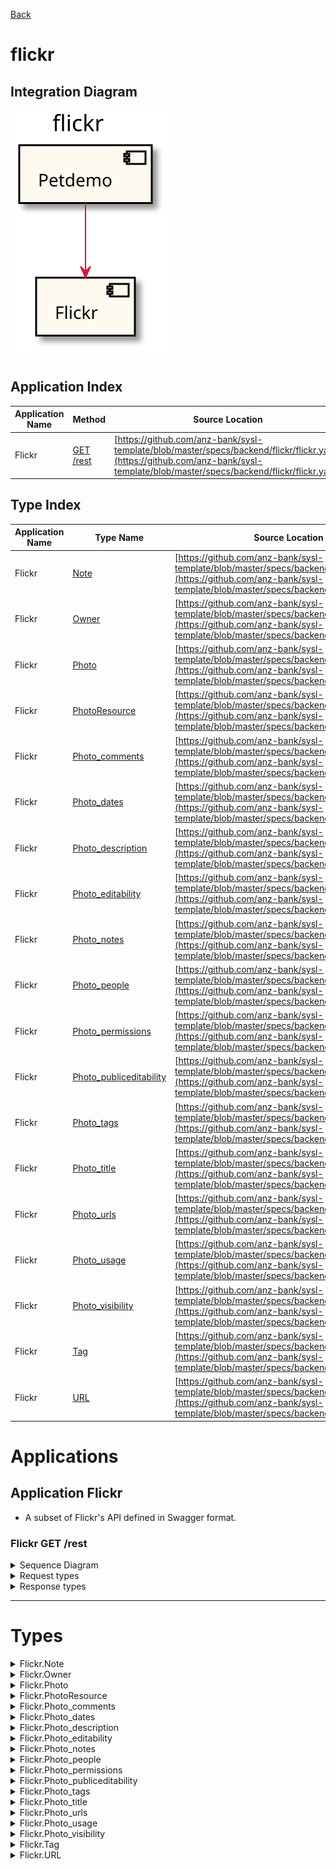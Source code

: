 

[Back](../README.md)


# flickr

## Integration Diagram
![](integration.svg)







## Application Index


| Application Name | Method | Source Location |
|----|----|----|
| Flickr | [GET /rest](#Flickr-GETrest) | [https://github.com/anz-bank/sysl-template/blob/master/specs/backend/flickr/flickr.yaml](https://github.com/anz-bank/sysl-template/blob/master/specs/backend/flickr/flickr.yaml)|  




## Type Index


| Application Name | Type Name | Source Location |
|----|----|----|
| Flickr | [Note](#Flickr.Note) | [https://github.com/anz-bank/sysl-template/blob/master/specs/backend/flickr/flickr.yaml](https://github.com/anz-bank/sysl-template/blob/master/specs/backend/flickr/flickr.yaml)|
| Flickr | [Owner](#Flickr.Owner) | [https://github.com/anz-bank/sysl-template/blob/master/specs/backend/flickr/flickr.yaml](https://github.com/anz-bank/sysl-template/blob/master/specs/backend/flickr/flickr.yaml)|
| Flickr | [Photo](#Flickr.Photo) | [https://github.com/anz-bank/sysl-template/blob/master/specs/backend/flickr/flickr.yaml](https://github.com/anz-bank/sysl-template/blob/master/specs/backend/flickr/flickr.yaml)|
| Flickr | [PhotoResource](#Flickr.PhotoResource) | [https://github.com/anz-bank/sysl-template/blob/master/specs/backend/flickr/flickr.yaml](https://github.com/anz-bank/sysl-template/blob/master/specs/backend/flickr/flickr.yaml)|
| Flickr | [Photo_comments](#Flickr.Photo_comments) | [https://github.com/anz-bank/sysl-template/blob/master/specs/backend/flickr/flickr.yaml](https://github.com/anz-bank/sysl-template/blob/master/specs/backend/flickr/flickr.yaml)|
| Flickr | [Photo_dates](#Flickr.Photo_dates) | [https://github.com/anz-bank/sysl-template/blob/master/specs/backend/flickr/flickr.yaml](https://github.com/anz-bank/sysl-template/blob/master/specs/backend/flickr/flickr.yaml)|
| Flickr | [Photo_description](#Flickr.Photo_description) | [https://github.com/anz-bank/sysl-template/blob/master/specs/backend/flickr/flickr.yaml](https://github.com/anz-bank/sysl-template/blob/master/specs/backend/flickr/flickr.yaml)|
| Flickr | [Photo_editability](#Flickr.Photo_editability) | [https://github.com/anz-bank/sysl-template/blob/master/specs/backend/flickr/flickr.yaml](https://github.com/anz-bank/sysl-template/blob/master/specs/backend/flickr/flickr.yaml)|
| Flickr | [Photo_notes](#Flickr.Photo_notes) | [https://github.com/anz-bank/sysl-template/blob/master/specs/backend/flickr/flickr.yaml](https://github.com/anz-bank/sysl-template/blob/master/specs/backend/flickr/flickr.yaml)|
| Flickr | [Photo_people](#Flickr.Photo_people) | [https://github.com/anz-bank/sysl-template/blob/master/specs/backend/flickr/flickr.yaml](https://github.com/anz-bank/sysl-template/blob/master/specs/backend/flickr/flickr.yaml)|
| Flickr | [Photo_permissions](#Flickr.Photo_permissions) | [https://github.com/anz-bank/sysl-template/blob/master/specs/backend/flickr/flickr.yaml](https://github.com/anz-bank/sysl-template/blob/master/specs/backend/flickr/flickr.yaml)|
| Flickr | [Photo_publiceditability](#Flickr.Photo_publiceditability) | [https://github.com/anz-bank/sysl-template/blob/master/specs/backend/flickr/flickr.yaml](https://github.com/anz-bank/sysl-template/blob/master/specs/backend/flickr/flickr.yaml)|
| Flickr | [Photo_tags](#Flickr.Photo_tags) | [https://github.com/anz-bank/sysl-template/blob/master/specs/backend/flickr/flickr.yaml](https://github.com/anz-bank/sysl-template/blob/master/specs/backend/flickr/flickr.yaml)|
| Flickr | [Photo_title](#Flickr.Photo_title) | [https://github.com/anz-bank/sysl-template/blob/master/specs/backend/flickr/flickr.yaml](https://github.com/anz-bank/sysl-template/blob/master/specs/backend/flickr/flickr.yaml)|
| Flickr | [Photo_urls](#Flickr.Photo_urls) | [https://github.com/anz-bank/sysl-template/blob/master/specs/backend/flickr/flickr.yaml](https://github.com/anz-bank/sysl-template/blob/master/specs/backend/flickr/flickr.yaml)|
| Flickr | [Photo_usage](#Flickr.Photo_usage) | [https://github.com/anz-bank/sysl-template/blob/master/specs/backend/flickr/flickr.yaml](https://github.com/anz-bank/sysl-template/blob/master/specs/backend/flickr/flickr.yaml)|
| Flickr | [Photo_visibility](#Flickr.Photo_visibility) | [https://github.com/anz-bank/sysl-template/blob/master/specs/backend/flickr/flickr.yaml](https://github.com/anz-bank/sysl-template/blob/master/specs/backend/flickr/flickr.yaml)|
| Flickr | [Tag](#Flickr.Tag) | [https://github.com/anz-bank/sysl-template/blob/master/specs/backend/flickr/flickr.yaml](https://github.com/anz-bank/sysl-template/blob/master/specs/backend/flickr/flickr.yaml)|
| Flickr | [URL](#Flickr.URL) | [https://github.com/anz-bank/sysl-template/blob/master/specs/backend/flickr/flickr.yaml](https://github.com/anz-bank/sysl-template/blob/master/specs/backend/flickr/flickr.yaml)|








# Applications





## Application Flickr



- A subset of Flickr's API defined in Swagger format.











### <a name=Flickr-GETrest></a>Flickr GET /rest


<details>
<summary>Sequence Diagram</summary>

![](Flickr/getrest.svg)
</details>

<details>
<summary>Request types</summary>



<span style="color:grey">No Request types</span>










#### Query Parameter

![](primitive/stringmethod.svg)



#### Query Parameter

![](primitive/stringtext.svg)



#### Query Parameter

![](primitive/stringtags.svg)



#### Query Parameter

![](primitive/stringuser_id.svg)



#### Query Parameter

![](primitive/stringmin_upload_date.svg)



#### Query Parameter

![](primitive/stringmax_upload_date.svg)



#### Query Parameter

![](primitive/stringmin_taken_date.svg)



#### Query Parameter

![](primitive/stringmax_taken_date.svg)



#### Query Parameter

![](primitive/stringlicense.svg)



#### Query Parameter

![](primitive/stringsort.svg)



#### Query Parameter

![](primitive/stringbbox.svg)



#### Query Parameter

![](primitive/stringaccuracy.svg)



#### Query Parameter

![](primitive/stringmachine_tags.svg)



#### Query Parameter

![](primitive/stringmachine_tag_mode.svg)



#### Query Parameter

![](primitive/stringgroup_id.svg)



#### Query Parameter

![](primitive/stringcontacts.svg)



#### Query Parameter

![](primitive/stringwoe_id.svg)



#### Query Parameter

![](primitive/stringplace_id.svg)



#### Query Parameter

![](primitive/stringmedia.svg)



#### Query Parameter

![](primitive/stringhas_geo.svg)



#### Query Parameter

![](primitive/stringgeo_context.svg)



#### Query Parameter

![](primitive/stringlat.svg)



#### Query Parameter

![](primitive/stringlon.svg)



#### Query Parameter

![](primitive/stringradius_units.svg)



#### Query Parameter

![](primitive/boolis_commons.svg)



#### Query Parameter

![](primitive/boolin_gallery.svg)



#### Query Parameter

![](primitive/boolis_getty.svg)

</details>

<details>
<summary>Response types</summary>






![](Flickr/photoresource.svg)




</details>


---





# Types







<a name=Flickr.Note></a><details>
<summary>Flickr.Note</summary>

### Flickr.Note



![](Flickr/notesimple.svg)

[Full Diagram](Flickr/note.svg)


#### Fields

| Field name | Type | Description |
|----|----|----|
| description | string | |


</details>
<a name=Flickr.Owner></a><details>
<summary>Flickr.Owner</summary>

### Flickr.Owner



![](Flickr/ownersimple.svg)

[Full Diagram](Flickr/owner.svg)


#### Fields

| Field name | Type | Description |
|----|----|----|
| iconfarm | string | |
| iconserver | string | |
| is_ad_free | bool | |
| ispro | bool | |
| location | string | |
| noindexfollow | bool | |
| nsid | string | |
| path_alias | string | |
| realname | string | |
| username | string | |


</details>
<a name=Flickr.Photo></a><details>
<summary>Flickr.Photo</summary>

### Flickr.Photo



![](Flickr/photosimple.svg)

[Full Diagram](Flickr/photo.svg)


#### Fields

| Field name | Type | Description |
|----|----|----|
| comments | Photo_comments | |
| dates | Photo_dates | |
| dateuploaded | string | |
| description | Photo_description | |
| editability | Photo_editability | |
| farm | string | |
| id | string | |
| isfavorite | bool | |
| license | string | |
| media | string | |
| notes | Photo_notes | |
| originalsecret | string | |
| owner | Owner | |
| people | Photo_people | |
| permissions | Photo_permissions | |
| publiceditability | Photo_publiceditability | |
| rotation | string | |
| safe | bool | |
| safety_level | string | |
| secret | string | |
| server | string | |
| tags | Photo_tags | |
| title | Photo_title | |
| urls | Photo_urls | |
| usage | Photo_usage | |
| views | string | |
| visibility | Photo_visibility | |


</details>
<a name=Flickr.PhotoResource></a><details>
<summary>Flickr.PhotoResource</summary>

### Flickr.PhotoResource



![](Flickr/photoresourcesimple.svg)

[Full Diagram](Flickr/photoresource.svg)


#### Fields

| Field name | Type | Description |
|----|----|----|
| page | float | |
| pages | float | |
| perpage | float | |
| photos | sequence of Photo | |
| total | float | |


</details>
<a name=Flickr.Photo_comments></a><details>
<summary>Flickr.Photo_comments</summary>

### Flickr.Photo_comments



![](Flickr/photo_commentssimple.svg)

[Full Diagram](Flickr/photo_comments.svg)


#### Fields

| Field name | Type | Description |
|----|----|----|
| _content | string | |


</details>
<a name=Flickr.Photo_dates></a><details>
<summary>Flickr.Photo_dates</summary>

### Flickr.Photo_dates



![](Flickr/photo_datessimple.svg)

[Full Diagram](Flickr/photo_dates.svg)


#### Fields

| Field name | Type | Description |
|----|----|----|
| lastupdate | string | |
| posted | string | |
| taken | string | |
| takengranularity | string | |
| takenunknown | bool | |


</details>
<a name=Flickr.Photo_description></a><details>
<summary>Flickr.Photo_description</summary>

### Flickr.Photo_description



![](Flickr/photo_descriptionsimple.svg)

[Full Diagram](Flickr/photo_description.svg)


#### Fields

| Field name | Type | Description |
|----|----|----|
| _content | string | |


</details>
<a name=Flickr.Photo_editability></a><details>
<summary>Flickr.Photo_editability</summary>

### Flickr.Photo_editability



![](Flickr/photo_editabilitysimple.svg)

[Full Diagram](Flickr/photo_editability.svg)


#### Fields

| Field name | Type | Description |
|----|----|----|
| canaddmeta | bool | |
| cancomment | bool | |


</details>
<a name=Flickr.Photo_notes></a><details>
<summary>Flickr.Photo_notes</summary>

### Flickr.Photo_notes



![](Flickr/photo_notessimple.svg)

[Full Diagram](Flickr/photo_notes.svg)


#### Fields

| Field name | Type | Description |
|----|----|----|
| note | sequence of Note | |


</details>
<a name=Flickr.Photo_people></a><details>
<summary>Flickr.Photo_people</summary>

### Flickr.Photo_people



![](Flickr/photo_peoplesimple.svg)

[Full Diagram](Flickr/photo_people.svg)


#### Fields

| Field name | Type | Description |
|----|----|----|
| haspeople | bool | |


</details>
<a name=Flickr.Photo_permissions></a><details>
<summary>Flickr.Photo_permissions</summary>

### Flickr.Photo_permissions



![](Flickr/photo_permissionssimple.svg)

[Full Diagram](Flickr/photo_permissions.svg)


#### Fields

| Field name | Type | Description |
|----|----|----|
| permaddmeta | string | |
| permcomment | string | |


</details>
<a name=Flickr.Photo_publiceditability></a><details>
<summary>Flickr.Photo_publiceditability</summary>

### Flickr.Photo_publiceditability



![](Flickr/photo_publiceditabilitysimple.svg)

[Full Diagram](Flickr/photo_publiceditability.svg)


#### Fields

| Field name | Type | Description |
|----|----|----|
| canaddmeta | bool | |
| cancomment | bool | |


</details>
<a name=Flickr.Photo_tags></a><details>
<summary>Flickr.Photo_tags</summary>

### Flickr.Photo_tags



![](Flickr/photo_tagssimple.svg)

[Full Diagram](Flickr/photo_tags.svg)


#### Fields

| Field name | Type | Description |
|----|----|----|
| tag | sequence of Tag | |


</details>
<a name=Flickr.Photo_title></a><details>
<summary>Flickr.Photo_title</summary>

### Flickr.Photo_title



![](Flickr/photo_titlesimple.svg)

[Full Diagram](Flickr/photo_title.svg)


#### Fields

| Field name | Type | Description |
|----|----|----|
| _content | string | |


</details>
<a name=Flickr.Photo_urls></a><details>
<summary>Flickr.Photo_urls</summary>

### Flickr.Photo_urls



![](Flickr/photo_urlssimple.svg)

[Full Diagram](Flickr/photo_urls.svg)


#### Fields

| Field name | Type | Description |
|----|----|----|
| url | sequence of URL | |


</details>
<a name=Flickr.Photo_usage></a><details>
<summary>Flickr.Photo_usage</summary>

### Flickr.Photo_usage



![](Flickr/photo_usagesimple.svg)

[Full Diagram](Flickr/photo_usage.svg)


#### Fields

| Field name | Type | Description |
|----|----|----|
| canblog | bool | |
| candownload | bool | |
| canprint | bool | |
| canshare | bool | |


</details>
<a name=Flickr.Photo_visibility></a><details>
<summary>Flickr.Photo_visibility</summary>

### Flickr.Photo_visibility



![](Flickr/photo_visibilitysimple.svg)

[Full Diagram](Flickr/photo_visibility.svg)


#### Fields

| Field name | Type | Description |
|----|----|----|
| isfamily | bool | |
| isfriend | bool | |
| ispublic | bool | |


</details>
<a name=Flickr.Tag></a><details>
<summary>Flickr.Tag</summary>

### Flickr.Tag



![](Flickr/tagsimple.svg)

[Full Diagram](Flickr/tag.svg)


#### Fields

| Field name | Type | Description |
|----|----|----|
| _content | string | |
| author | string | |
| authorname | string | |
| id | string | |
| machine_tag | bool | |
| raw | string | |


</details>
<a name=Flickr.URL></a><details>
<summary>Flickr.URL</summary>

### Flickr.URL



![](Flickr/urlsimple.svg)

[Full Diagram](Flickr/url.svg)


#### Fields

| Field name | Type | Description |
|----|----|----|
| _content | string | |
| type | string | |


</details>


<div class="footer">

